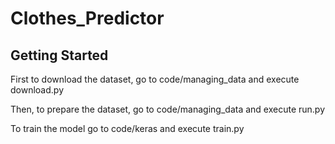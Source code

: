 # Clothes_Predictor

## Getting Started

First to download the dataset, go to code/managing_data and execute download.py

Then, to prepare the dataset, go to code/managing_data and execute run.py

To train the model go to code/keras and execute train.py
